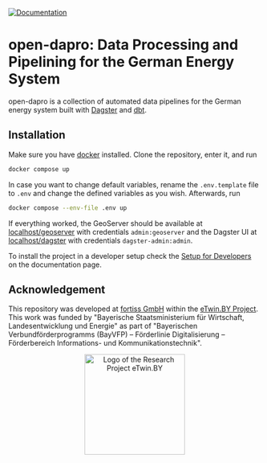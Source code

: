 [![Documentation](https://github.com/OpenEnergyPlatform/open-dapro/actions/workflows/gh-pages.yml/badge.svg)](https://openenergyplatform.github.io/open-dapro/)

# open-dapro: Data Processing and Pipelining for the German Energy System 

open-dapro is a collection of automated data pipelines for the German energy system built with [Dagster](https://dagster.io/) and [dbt](https://www.getdbt.com/).


## Installation

Make sure you have [docker](https://www.docker.com/) installed. Clone the repository, enter it, and run
```bash
docker compose up
```

In case you want to change default variables, rename the `.env.template` file to `.env` and change the defined variables as you wish. Afterwards, run 
```bash
docker compose --env-file .env up
```

If everything worked, the GeoServer should be available at [localhost/geoserver](http:localhost/geoserver) with credentials `admin:geoserver` and the Dagster UI at [localhost/dagster](http:localhost/dagster) with credentials `dagster-admin:admin`.

To install the project in a developer setup check the [Setup for Developers](https://openenergyplatform.github.io/open-dapro/development/) on the documentation page.


## Acknowledgement 
This repository was developed at [fortiss GmbH](https://www.fortiss.org/) within the [eTwin.BY Project](https://www.fortiss.org/en/research/projects/detail/etwinby). This work was funded by "Bayerische Staatsministerium für Wirtschaft, Landesentwicklung und Energie" as part of "Bayerischen Verbundförderprogramms (BayVFP) – Förderlinie Digitalisierung – Förderbereich Informations- und Kommunikationstechnik".
<div align="center">
  <img src="https://github.com/OpenEnergyPlatform/open-dapro/assets/74312290/e88b3c4e-4c58-41cf-9b61-a8ff591bdeea" alt="Logo of the Research Project eTwin.BY" width="200" height="200">
</div>
